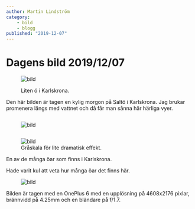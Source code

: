 ```yaml
---
author: Martin Lindström
category:
    - bild
    - blogg
published: "2019-12-07"
---
```

Dagens bild 2019/12/07
==================================

<figure class="figure">
    <img src="image/bloggbild2.jpg&width=800&sharpen&q=80" alt="bild">
    <figcaption>
        <p>Liten ö i Karlskrona.</p>
    </figcaption>
</figure>

<!--more-->

Den här bilden är tagen en kylig morgon på Saltö i Karlskrona. Jag brukar promenera längs med vattnet och då får man sånna här härliga vyer.
<div style="overflow: hidden;" markdown="1">
<figure class="figure left w67">
    <img src="image/bloggbild2.jpg?w=500&crop-to-fit&area=35,40,50,30&sharpen&q=80" alt="bild">
</figure>
</div>
<figure class="figure left w67">
    <img src="image/bloggbild2.jpg?w=500&h=500&crop-to-fit&area=20,10,20,20&sharpen&q=80&f=grayscale" alt="bild">
    <figcaption>
    Gråskala för lite dramatisk effekt.
    </figcaption>
</figure>
En av de många öar som finns i Karlskrona.

Hade varit kul att veta hur många öar det finns här.


<figure class="figure center">
    <img src="image/bloggbild2.jpg?w=800&h=300&crop-to-fit&area=30,10,50,0&sharpen&q=80" alt="bild">
</figure>

Bilden är tagen med en OnePlus 6 med en upplösning på 4608x2176 pixlar, brännvidd på 4.25mm och en bländare på f/1.7.

